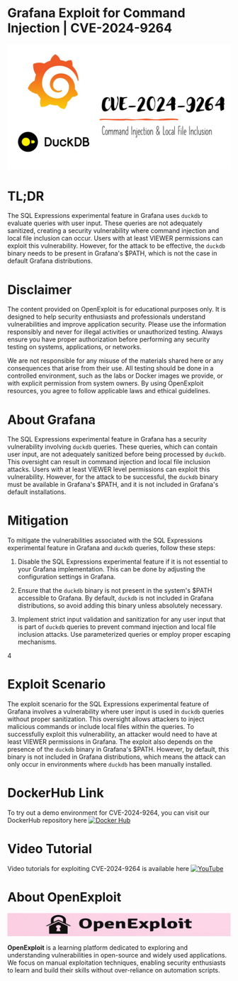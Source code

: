 # Grafana Exploit for Command Injection | CVE-2024-9264
![CVE-2024-9264](https://raw.githubusercontent.com/pawanjswal/pawanjswal.github.io/master/cve-2024-9264/assets/thumbnail.jpg)

# TL;DR
The SQL Expressions experimental feature in Grafana uses `duckdb` to evaluate queries with user input. These queries are not adequately sanitized, creating a security vulnerability where command injection and local file inclusion can occur. Users with at least VIEWER permissions can exploit this vulnerability. However, for the attack to be effective, the `duckdb` binary needs to be present in Grafana's $PATH, which is not the case in default Grafana distributions.

# Disclaimer

The content provided on OpenExploit is for educational purposes only. It is designed to help security enthusiasts and professionals understand vulnerabilities and improve application security. Please use the information responsibly and never for illegal activities or unauthorized testing. Always ensure you have proper authorization before performing any security testing on systems, applications, or networks.

We are not responsible for any misuse of the materials shared here or any consequences that arise from their use. All testing should be done in a controlled environment, such as the labs or Docker images we provide, or with explicit permission from system owners. By using OpenExploit resources, you agree to follow applicable laws and ethical guidelines.

# About Grafana
The SQL Expressions experimental feature in Grafana has a security vulnerability involving `duckdb` queries. These queries, which can contain user input, are not adequately sanitized before being processed by `duckdb`. This oversight can result in command injection and local file inclusion attacks. Users with at least VIEWER level permissions can exploit this vulnerability. However, for the attack to be successful, the `duckdb` binary must be available in Grafana's $PATH, and it is not included in Grafana's default installations.

# Mitigation
To mitigate the vulnerabilities associated with the SQL Expressions experimental feature in Grafana and `duckdb` queries, follow these steps:

1. Disable the SQL Expressions experimental feature if it is not essential to your Grafana implementation. This can be done by adjusting the configuration settings in Grafana.

2. Ensure that the `duckdb` binary is not present in the system's $PATH accessible to Grafana. By default, `duckdb` is not included in Grafana distributions, so avoid adding this binary unless absolutely necessary.

3. Implement strict input validation and sanitization for any user input that is part of `duckdb` queries to prevent command injection and local file inclusion attacks. Use parameterized queries or employ proper escaping mechanisms.

4

# Exploit Scenario
The exploit scenario for the SQL Expressions experimental feature of Grafana involves a vulnerability where user input is used in `duckdb` queries without proper sanitization. This oversight allows attackers to inject malicious commands or include local files within the queries. To successfully exploit this vulnerability, an attacker would need to have at least VIEWER permissions in Grafana. The exploit also depends on the presence of the `duckdb` binary in Grafana's $PATH. However, by default, this binary is not included in Grafana distributions, which means the attack can only occur in environments where `duckdb` has been manually installed.

# DockerHub Link
To try out a demo environment for CVE-2024-9264, you can visit our DockerHub repository here [![Docker Hub](https://img.shields.io/badge/Docker_Hub-2496ED)](https://hub.docker.com/u/pawanjswal)

# Video Tutorial
Video tutorials for exploiting CVE-2024-9264 is available here [![YouTube](https://img.shields.io/badge/YouTube-FF0000)](https://www.youtube.com/@OpenExploit)

# About OpenExploit

![OpenExploit](https://raw.githubusercontent.com/pawanjswal/pawanjswal.github.io/master/assets/logo.png)

**OpenExploit** is a learning platform dedicated to exploring and understanding vulnerabilities in open-source and widely used applications. We focus on manual exploitation techniques, enabling security enthusiasts to learn and build their skills without over-reliance on automation scripts.